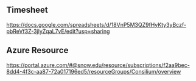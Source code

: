 ## Timesheet
https://docs.google.com/spreadsheets/d/18VnP5M3QZ9fHyKty3yBczf-pbReVf3Z-3jlyZqaL7vE/edit?usp=sharing

## Azure Resource
https://portal.azure.com/#@snow.edu/resource/subscriptions/f2aa9bec-8dd4-4f3c-aa87-72a017196ed5/resourceGroups/Consilium/overview
